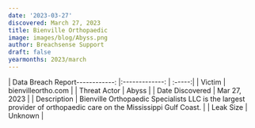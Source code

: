 ```yaml
---
date: '2023-03-27'
discovered: March 27, 2023
title: Bienville Orthopaedic
image: images/blog/Abyss.png
author: Breachsense Support
draft: false
yearmonths: 2023/march
---
```


| Data Breach Report------------:     |:-------------:    | :-----:|
| Victim      | bienvilleortho.com      | 
| Threat Actor      | Abyss      | 
| Date Discovered      | Mar 27, 2023      | 
| Description      | Bienville Orthopaedic Specialists LLC is the largest provider of orthopaedic care on the Mississippi Gulf Coast.      | 
| Leak Size      | Unknown      | 


